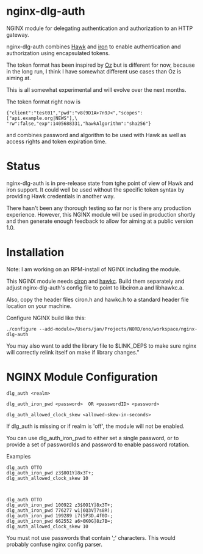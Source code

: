 nginx-dlg-auth
==============

NGINX module for delegating authentication and authorization to an HTTP gateway.

nginx-dlg-auth combines [Hawk](https://github.com/hueniverse/hawk) and [iron](https://github.com/hueniverse/iron) to enable authentication and
authorization using encapsulated tokens.

The token format has been inspired by [Oz](https://github.com/hueniverse/oz) but is
different for now, because in the long run, I think I have somewhat different use
cases than Oz is aiming at.

This is all somewhat experimental and will evolve over the next months.

The token format right now is

    {"client":"test01","pwd":"v8(9D1A>7n9J<","scopes":["api.example.org|NEWS"],\
    "rw":false,"exp":1405688331,"hawkAlgorithm":"sha256"}

and combines password and algorithm to be used with Hawk as well as access rights
and token expiration time.


Status
======

nginx-dlg-auth is in pre-release state from tghe point of view of Hawk and iron support.
It could well be used without the specific token syntax by providing Hawk credentials
in another way.

There hasn't been any thorough testing
so far nor is there any production experience. However, this NGINX module will
be used in production shortly and then generate enough feedback to allow for
aiming at a public version 1.0.


Installation
============

Note: I am working on an RPM-install of NGINX including the module.

This NGINX module needs [ciron](https://github.com/algermissen/ciron)
and [hawkc](https://github.com/algermissen/hawkc). Build them separately
and adjust nginx-dlg-auth's config file to point to libciron.a and libhawkc.a.

Also, copy the header files ciron.h and hawkc.h to a standard header file location
on your machine.

Configure NGINX build like this:


    ./configure --add-module=/Users/jan/Projects/NORD/ono/workspace/nginx-dlg-auth

You may also want to add the library file to $LINK_DEPS to make
sure nginx will correctly relink itself on make if library
changes."

NGINX Module Configuration
==========================

    dlg_auth <realm> 

    dlg_auth_iron_pwd <password>  OR <passwordID> <password>

    dlg_auth_allowed_clock_skew <allowed-skew-in-seconds>

If dlg_auth is missing or if realm is 'off', the module will not be enabled.

You can use dlg_auth_iron_pwd to either set a single password, or to provide
a set of passwordIds and password to enable password rotation.

Examples

    dlg_auth OTTO
    dlg_auth_iron_pwd z3$0O1Y]8x3T+;
    dlg_auth_allowed_clock_skew 10



    dlg_auth OTTO
    dlg_auth_iron_pwd 100922 z3$0O1Y]8x3T+;
    dlg_auth_iron_pwd 776277 w1|6Q3V]7s8R);
    dlg_auth_iron_pwd 199289 i7(5P3D.4f0D-;
    dlg_auth_iron_pwd 662552 a6>0K0G]8z7B=;
    dlg_auth_allowed_clock_skew 10


You must not use passwords that contain ';' characters. This would probably confuse 
nginx config parser.











